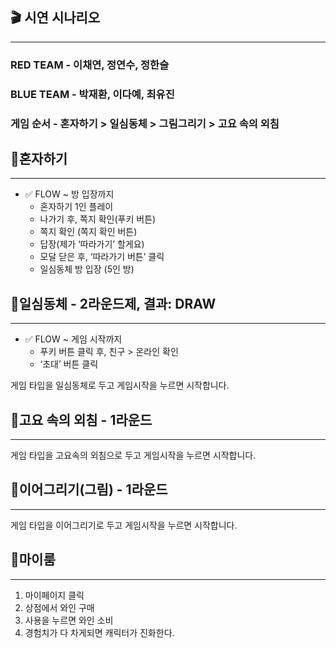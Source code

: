 ## 🎬 시연 시나리오

---

### RED TEAM -  이채연, 정연수, 정한슬

### BLUE TEAM - 박재환, 이다예, 최유진

### 게임 순서 - 혼자하기 > 일심동체 > 그림그리기 > 고요 속의 외침

## 📍혼자하기

---

- ✅ FLOW ~ 방 입장까지
    - 혼자하기 1인 플레이
    - 나가기 후, 쪽지 확인(푸키 버튼)
    - 쪽지 확인 (쪽지 확인 버튼)
    - 답장(제가 ‘따라가기’ 할게요)
    - 모달 닫은 후, ‘따라가기 버튼’ 클릭
    - 일심동체 방 입장 (5인 방)

## 📍일심동체 - 2라운드제, 결과: DRAW

---

- ✅ FLOW ~ 게임 시작까지
    - 푸키 버튼 클릭 후, 친구 > 온라인 확인
    - ‘초대’ 버튼 클릭

게임 타입을 일심동체로 두고 게임시작을 누르면 시작합니다.

## 📍고요 속의 외침 - 1라운드

---

게임 타입을 고요속의 외침으로 두고 게임시작을 누르면 시작합니다.


## 📍이어그리기(그림) - 1라운드

---

게임 타입을 이어그리기로 두고 게임시작을 누르면 시작합니다.

## 📍**마이룸**

---

1. 마이페이지 클릭
2. 상점에서 와인 구매 
3. 사용을 누르면 와인 소비
4. 경험치가 다 차게되면 캐릭터가 진화한다.